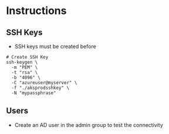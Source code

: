 # Instructions

## SSH Keys

- SSH keys must be created before

```shell
# Create SSH Key
ssh-keygen \
  -m "PEM" \
  -t "rsa" \
  -b "4096" \
  -C "azureuser@myserver" \
  -f "./aksprodsshkey" \
  -N "mypassphrase"
```

## Users

- Create an AD user in the admin group to test the connectivity
